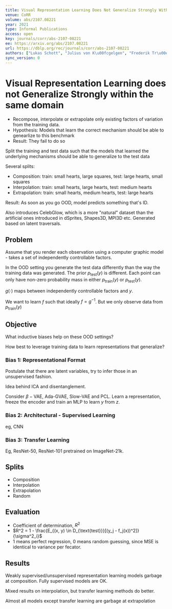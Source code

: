 ```yaml
---
title: Visual Representation Learning Does Not Generalize Strongly Within the Same Domain.
venue: CoRR
volume: abs/2107.08221
year: 2021
type: Informal Publications
access: open
key: journals/corr/abs-2107-08221
ee: https://arxiv.org/abs/2107.08221
url: https://dblp.org/rec/journals/corr/abs-2107-08221
authors: ["Lukas Schott", "Julius von K\u00fcgelgen", "Frederik Tr\u00e4uble", "Peter V. Gehler", "Chris Russell 0001", "Matthias Bethge", "Bernhard Sch\u00f6lkopf", "Francesco Locatello", "Wieland Brendel"]
sync_version: 0
---
```


# Visual Representation Learning does not Generalize Strongly within the same domain

 - Recompose, interpolate or extrapolate only existing factors of variation from the training data.
 - Hypothesis: Models that learn the correct mechanism should be able to genearlize to this benchmark
 - Result: They fail to do so


Split the training and test data such that the models that learned the underlying mechanisms should be able to generalize to the test data

Several splits:
 - Composition: train: small hearts, large squares, test: large hearts, small squares
 - Interpolation: train: small hearts, large hearts, test: medium hearts
 - Extrapolation: train: small hearts, medium hearts, test: large hearts


Result: As soon as you go OOD, model predicts something that's ID.

Also introduces CelebGlow, which is a more "natural" dataset than the artificial ones introduced in dSprites, Shapes3D, MPI3D etc. Generated based on latent traversals.

## Problem

Assume that you render each observation using a computer graphic model - takes a set of independently controllable factors.

In the OOD setting you generate the test data differently than the way the training data was generated. The prior $p_{\text{test}}(y)$ is different. Each point can only have non-zero probability mass in either $p_{\text{train}}(y)$ or $p_{\text{test}}(y)$.

$g(\cdot)$ maps between independently controllable factors and $y$.

We want to learn $f$ such that ideally $f = g^{-1}$. But we only observe data from $p_{\text{train}}(y)$

## Objective

What inductive biases help on these OOD settings?

How best to leverage training data to learn representations that generalize?

### Bias 1: Representational Format

Postulate that there are latent variables, try to infer those in an unsupervised fashion.

Idea behind ICA and disentanglement.

Consider $\beta-\text{VAE}$, Ada-GVAE, Slow-VAE and PCL. Learn a representation, freeze the encoder and train an MLP to learn $y$ from $z$.

### Bias 2: Architectural - Supervised Learning

eg, CNN

### Bias 3: Transfer Learning

Eg, ResNet-50, ResNet-101 pretrained on ImageNet-21k.

## Splits

 - Composition
 - Interpolation
 - Extrapolation
 - Random

## Evaluation

 - Coefficient of determination, $R^2$
 - $R^2 = 1 - \frac{E_{(x, y) \in D_{\text{test}}}[(y_j - f_j(x))^2]}{\sigma^2_i}$
 - 1 means perfect regression, 0 means random guessing, since MSE is identical to variance per fecator.

## Results

Weakly supervised/unsupervised representation learning models garbage at composition. Fully supervised models are OK.

Mixed results on interpolation, but transfer learning methods do better.

Almost all models except transfer learning are garbage at extrapolation